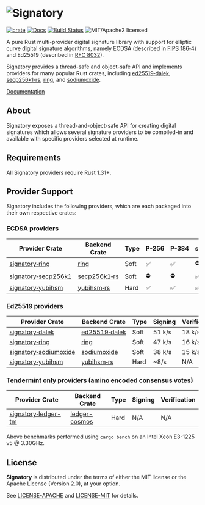 # ![Signatory](https://www.iqlusion.io/img/github/tendermint/signatory/signatory.svg)

[![crate][crate-image]][crate-link]
[![Docs][docs-image]][docs-link]
[![Build Status][build-image]][build-link]
![MIT/Apache2 licensed][license-image]

[crate-image]: https://img.shields.io/crates/v/signatory.svg
[crate-link]: https://crates.io/crates/signatory
[docs-image]: https://docs.rs/signatory/badge.svg
[docs-link]: https://docs.rs/signatory/
[build-image]: https://circleci.com/gh/tendermint/signatory.svg?style=shield
[build-link]: https://circleci.com/gh/tendermint/signatory
[license-image]: https://img.shields.io/badge/license-MIT/Apache2.0-blue.svg

A pure Rust multi-provider digital signature library with support for elliptic
curve digital signature algorithms, namely ECDSA (described in [FIPS 186‑4])
and Ed25519 (described in [RFC 8032]).

Signatory provides a thread-safe and object-safe API and implements providers
for many popular Rust crates, including [ed25519‑dalek], [secp256k1‑rs], [ring],
and [sodiumoxide].

[Documentation](https://docs.rs/signatory/)

[FIPS 186‑4]: https://csrc.nist.gov/publications/detail/fips/186/4/final
[RFC 8032]: https://tools.ietf.org/html/rfc8032
[ed25519‑dalek]: https://github.com/dalek-cryptography/ed25519-dalek
[ring]: https://github.com/briansmith/ring
[secp256k1‑rs]: https://github.com/rust-bitcoin/rust-secp256k1/
[sodiumoxide]: https://github.com/dnaq/sodiumoxide
[yubihsm‑rs]: https://github.com/tendermint/yubihsm-rs
[ledger-cosmos]: https://crates.io/crates/ledger-cosmos

## About

Signatory exposes a thread-and-object-safe API for creating digital signatures
which allows several signature providers to be compiled-in and available with
specific providers selected at runtime.

## Requirements

All Signatory providers require Rust 1.31+.

## Provider Support

Signatory includes the following providers, which are each packaged into their
own respective crates:

### ECDSA providers

| Provider Crate        | Backend Crate  | Type | P‑256 | P‑384 | secp256k1 |
| --------------------- | -------------- | ---- | ----- | ----- | --------- |
| [signatory‑ring]      | [ring]         | Soft | ✅     | ✅     | ⛔         |
| [signatory‑secp256k1] | [secp256k1‑rs] | Soft | ⛔     | ⛔     | ✅         |
| [signatory‑yubihsm]   | [yubihsm‑rs]   | Hard | ✅     | ✅     | ✅         |

### Ed25519 providers

| Provider Crate          | Backend Crate   | Type | Signing | Verification |
| ----------------------- | --------------- | ---- | ------- | ------------ |
| [signatory‑dalek]       | [ed25519‑dalek] | Soft | 51 k/s  | 18 k/s       |
| [signatory‑ring]        | [ring]          | Soft | 47 k/s  | 16 k/s       |
| [signatory‑sodiumoxide] | [sodiumoxide]   | Soft | 38 k/s  | 15 k/s       |
| [signatory‑yubihsm]     | [yubihsm‑rs]    | Hard | ~8/s    | N/A          |

### Tendermint only providers (amino encoded consensus votes)

| Provider Crate        | Backend Crate   | Type | Signing | Verification |
| --------------------- | --------------- | ---- | ------- | ------------ |
| [signatory‑ledger-tm] | [ledger-cosmos] | Hard | N/A     | N/A          |

Above benchmarks performed using `cargo bench` on an Intel Xeon E3-1225 v5 @ 3.30GHz.

[signatory‑dalek]: https://crates.io/crates/signatory-dalek
[signatory‑ring]: https://crates.io/crates/signatory-ring
[signatory‑secp256k1]: https://crates.io/crates/signatory-secp256k1
[signatory‑sodiumoxide]: https://crates.io/crates/signatory-sodiumoxide
[signatory‑yubihsm]: https://crates.io/crates/signatory-yubihsm
[signatory‑ledger-tm]: https://crates.io/crates/signatory-ledger-tm

## License

**Signatory** is distributed under the terms of either the MIT license or the
Apache License (Version 2.0), at your option.

See [LICENSE-APACHE](LICENSE-APACHE) and [LICENSE-MIT](LICENSE-MIT) for details.
